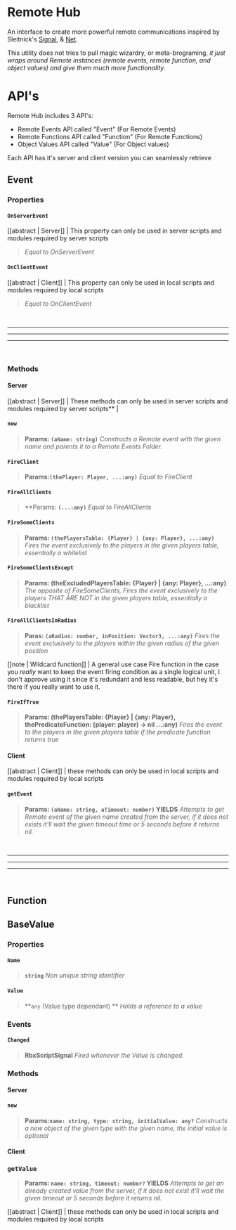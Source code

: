 # Remote Hub

An interface to create more powerful remote communications inspired by Sleitnick's [Signal](https://sleitnick.github.io/RbxUtil/api/Signal/), & [Net](https://sleitnick.github.io/RbxUtil/api/Net).

This utility does not tries to pull magic wizardry, or meta-brograming, *it just wraps around Remote instances (remote events, remote function, and object values) and give them much more functionality.*


# API's
Remote Hub includes 3 API's:
- Remote Events API called "Event" (For Remote Events)
- Remote Functions API called "Function" (For Remote Functions)
- Object Values API called "Value" (For Object values)

Each API has it's server and client version you can seamlessly retrieve

## Event
### Properties

#### `OnServerEvent`
[[abstract | Server]]
| This property can only be used in server scripts and modules required by server scripts
> *Equal to OnServerEvent*



#### `OnClientEvent`
[[abstract | Client]]
| This property can only be used in local scripts and modules required by local scripts
> *Equal to OnClientEvent*



<br>

---
---
---

<br>




### Methods

#### Server
[[abstract | Server]]
| These methods can only be used in server scripts and modules required by server scripts** |
#### `new`
>**Params: `(aName: string)`**
> *Constructs a Remote event with the given name and parents it to a Remote Events Folder.*


#### `FireClient`
> **Params:`(thePlayer: Player, ...:any)`**
> *Equal to FireClient*



#### `FireAllClients`
>**Params: **`(...:any)`**
> *Equal to FireAllClients*
 




#### `FireSomeClients`
>**Params: `(thePlayersTable: {Player} | {any: Player}, ...:any)`**
> *Fires the event exclusively to the players in the given players table, essentially a whitelist*



#### `FireSomeClientsExcept`
>**Params: (theExcludedPlayersTable: {Player} | {any: Player}, ...:any)**
> *The opposite of FireSomeClients, Fires the event exclusively to the players THAT ARE NOT in the given players table, essentially a blacklist*





#### `FireAllClientsInRadius`
>**Paras: `(aRadius: number, inPosition: Vector3, ...:any)`**
> *Fires the event exclusively to the players within the given radius of the given position*



[[note | Wildcard function]]
| A general use case Fire function in the case you *really* want to keep the event firing condition as a single logical unit, I don't approve using it since it's redundant and less readable, but hey it's there if you really want to use it.

#### `FireIfTrue`
>**Params: (thePlayersTable: {Player} | {any: Player}, thePredicateFunction: (player: player) -> nil ...:any)**
> *Fires the event to the players in the given players table if the predicate function returns true*




#### Client
[[abstract | Client]]
| these methods can only be used in local scripts and modules required by local scripts

#### `getEvent`
> **Params: `(aName: string, aTimeout: number)` YIELDS**
> *Attempts to get Remote event of the given name created from the server, if it does not exists it'll wait the given timeout time or 5 seconds before it returns nil.*




<br>

---
---
---

<br>






## Function

## BaseValue

### Properties

#### `Name`
>**`string`**
> *Non unique string identifier*

#### `Value`
>**`any` (Value type dependant) **
>*Holds a reference to a value*

### Events
#### `Changed`
>**RbxScriptSignal**
>*Fired whenever the Value is changed.*


### Methods
#### Server

#### `new`
>**Params:`name: string, type: string, initialValue: any?`**
> *Constructs a new object of the given type with the given name, the initial value is optional*


#### Client 
### `getValue` 
>**Params: `name: string, timeout: number?` YIELDS** 
>*Attempts to get an already created value from the server, if it does not exist it'll wait the given timeout or 5 seconds before it returns nil.*

[[abstract | Client]]
| these methods can only be used in local scripts and modules required by local scripts